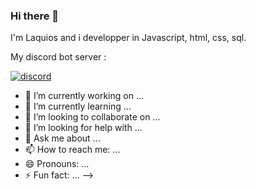 ### Hi there 👋

I'm Laquios and i developper in Javascript, html, css, sql.

My discord bot server : 

<a href="https://discord.gg/yAYZumWDA4" rel="nofollow"><img src="https://camo.githubusercontent.com/07c4e96b0fbe7e63d44e8fb7e40cfb622c4dbdd699ca4263abd471e3b5147a44/68747470733a2f2f646973636f72642e636f6d2f6170692f6775696c64732f3535393431343436363636343436343338342f7769646765742e706e67" alt="discord" data-canonical-src="https://discord.com/api/guilds/559414466664464384/widget.png" style="max-width:100%;"></a>

- 🔭 I’m currently working on ...
- 🌱 I’m currently learning ...
- 👯 I’m looking to collaborate on ...
- 🤔 I’m looking for help with ...
- 💬 Ask me about ...
- 📫 How to reach me: ...
- 😄 Pronouns: ...
- ⚡ Fun fact: ...
-->
